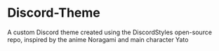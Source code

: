 # Discord-Theme
A custom Discord theme created using the DiscordStyles open-source repo, inspired by the anime Noragami and main character Yato
